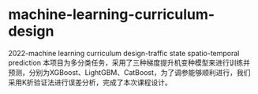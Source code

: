 # machine-learning-curriculum-design
2022-machine learning curriculum design-traffic state spatio-temporal prediction
本项目为多分类任务，采用了三种梯度提升机变种模型来进行训练并预测，分别为XGBoost、LightGBM、CatBoost，为了调参能够顺利进行，我们采用K折验证法进行误差分析，完成了本次课程设计。
